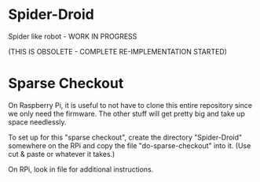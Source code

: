 Spider-Droid
============

Spider like robot - WORK IN PROGRESS

(THIS IS OBSOLETE - COMPLETE RE-IMPLEMENTATION STARTED)


Sparse Checkout
===============

On Raspberry Pi, it is useful to not have to clone this entire repository
since we only need the firmware.  The other stuff will get pretty big and
take up space needlessly.

To set up for this "sparse checkout", create the directory "Spider-Droid"
somewhere on the RPi and copy the file "do-sparse-checkout" into it. (Use
cut & paste or whatever it takes.)

On RPi, look in file for additional instructions.



